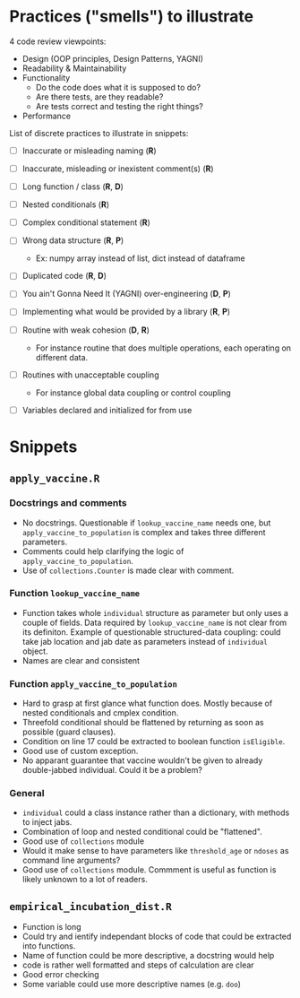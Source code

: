 # Practices ("smells") to illustrate

4 code review viewpoints:
- Design (OOP principles, Design Patterns, YAGNI)
- Readability & Maintainability
- Functionality
  - Do the code does what it is supposed to do?
  - Are there tests, are they readable?
  - Are tests correct and testing the right things?
- Performance

List of discrete practices to illustrate in snippets:
- [ ] Inaccurate or misleading naming (**R**)
- [ ] Inaccurate, misleading or inexistent comment(s) (**R**)
- [ ] Long function / class (**R**, **D**)
- [ ] Nested conditionals (**R**)
- [ ] Complex conditional statement (**R**)
- [ ] Wrong data structure (**R**, **P**)
  - Ex: numpy array instead of list, dict instead of dataframe
- [ ] Duplicated code (**R**, **D**)
- [ ] You ain't Gonna Need It (YAGNI) over-engineering (**D**, **P**)
- [ ] Implementing what would be provided by a library (**R**, **P**)
- [ ] Routine with weak cohesion (**D**, **R**)
  - For instance routine that does multiple operations, each operating
    on different data.
- [ ] Routines with unacceptable coupling
  - For instance global data coupling or control coupling
- [ ] Variables declared and initialized for from use
  

# Snippets
## `apply_vaccine.R`
### Docstrings and comments
- No docstrings. Questionable if `lookup_vaccine_name` needs one, but
  `apply_vaccine_to_population` is complex and takes three different parameters.
- Comments could help clarifying the logic of `apply_vaccine_to_population`.
- Use of `collections.Counter` is made clear with comment.
### Function `lookup_vaccine_name`
- Function takes whole `individual` structure as parameter but only
  uses a couple of fields. Data required by `lookup_vaccine_name` is
  not clear from its definiton. Example of questionable
  structured-data coupling: could take jab location and jab date as
  parameters instead of `individual` object.
- Names are clear and consistent
### Function `apply_vaccine_to_population`
- Hard to grasp at first glance what function does. Mostly because of
  nested conditionals and cmplex condition.
- Threefold conditional should be flattened by returning as soon as
  possible (guard clauses).
- Condition on line 17 could be extracted to boolean function `isEligible`.
- Good use of custom exception.
- No apparant guarantee that vaccine wouldn't be given to already
  double-jabbed individual. Could it be a problem? 
### General
- `individual` could a class instance rather than a dictionary, with methods to inject jabs.
- Combination of loop and nested conditional could be "flattened".
- Good use of `collections` module
- Would it make sense to have parameters like `threshold_age` or
  `ndoses` as command line arguments?
- Good use of `collections` module. Commment is useful as function is
  likely unknown to a lot of readers.

## `empirical_incubation_dist.R`

- Function is long
- Could try and ientify independant blocks of code that could be
  extracted into functions.
- Name of function could be more descriptive, a docstring would help
- code is rather well formatted and steps of calculation are clear
- Good error checking
- Some variable could use more descriptive names (e.g. `doo`)
